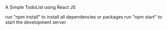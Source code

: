 A Simple TodoList using React JS

run "npm install" to install all dependencies or packages
run "npm start" to start the development server

